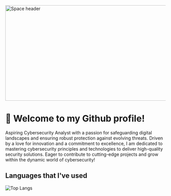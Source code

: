 <img src="https://images.unsplash.com/photo-1451187580459-43490279c0fa?ixid=MnwxMjA3fDB8MHxwaG90by1wYWdlfHx8fGVufDB8fHx8&ixlib=rb-1.2.1&auto=format&fit=crop&w=2072&q=80" alt="Space header" width="1000" height="300">

# 👋 Welcome to my Github profile!
Aspiring Cybersecurity Analyst with a passion for safeguarding digital landscapes and ensuring robust protection against evolving threats. Driven by a love for innovation and a commitment to excellence, I am dedicated to mastering cybersecurity principles and technologies to deliver high-quality security solutions. Eager to contribute to cutting-edge projects and grow within the dynamic world of cybersecurity!
## Languages that I've used
![Top Langs](https://github-readme-stats.vercel.app/api/top-langs/?username=JordanCautious&hide_progress=true&theme=gotham)
